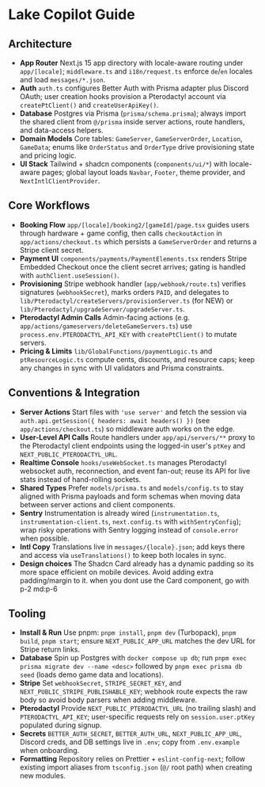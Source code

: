 # Lake Copilot Guide

## Architecture
- **App Router** Next.js 15 app directory with locale-aware routing under `app/[locale]`; `middleware.ts` and `i18n/request.ts` enforce `de`/`en` locales and load `messages/*.json`.
- **Auth** `auth.ts` configures Better Auth with Prisma adapter plus Discord OAuth; user creation hooks provision a Pterodactyl account via `createPtClient()` and `createUserApiKey()`.
- **Database** Postgres via Prisma (`prisma/schema.prisma`); always import the shared client from `@/prisma` inside server actions, route handlers, and data-access helpers.
- **Domain Models** Core tables: `GameServer`, `GameServerOrder`, `Location`, `GameData`; enums like `OrderStatus` and `OrderType` drive provisioning state and pricing logic.
- **UI Stack** Tailwind + shadcn components (`components/ui/*`) with locale-aware pages; global layout loads `Navbar`, `Footer`, theme provider, and `NextIntlClientProvider`.

## Core Workflows
- **Booking Flow** `app/[locale]/booking2/[gameId]/page.tsx` guides users through hardware + game config, then calls `checkoutAction` in `app/actions/checkout.ts` which persists a `GameServerOrder` and returns a Stripe client secret.
- **Payment UI** `components/payments/PaymentElements.tsx` renders Stripe Embedded Checkout once the client secret arrives; gating is handled with `authClient.useSession()`.
- **Provisioning** Stripe webhook handler (`app/webhook/route.ts`) verifies signatures (`webhookSecret`), marks orders `PAID`, and delegates to `lib/Pterodactyl/createServers/provisionServer.ts` (for NEW) or `lib/Pterodactyl/upgradeServer/upgradeServer.ts`.
- **Pterodactyl Admin Calls** Admin-facing actions (e.g. `app/actions/gameservers/deleteGameServers.ts`) use `process.env.PTERODACTYL_API_KEY` with `createPtClient()` to mutate servers.
- **Pricing & Limits** `lib/GlobalFunctions/paymentLogic.ts` and `ptResourceLogic.ts` compute cents, discounts, and resource caps; keep any changes in sync with UI validators and Prisma constraints.

## Conventions & Integration
- **Server Actions** Start files with `'use server'` and fetch the session via `auth.api.getSession({ headers: await headers() })` (see `app/actions/checkout.ts`) so middleware auth works on the edge.
- **User-Level API Calls** Route handlers under `app/api/servers/**` proxy to the Pterodactyl client endpoints using the logged-in user's `ptKey` and `NEXT_PUBLIC_PTERODACTYL_URL`.
- **Realtime Console** `hooks/useWebSocket.ts` manages Pterodactyl websocket auth, reconnection, and event fan-out; reuse its API for live stats instead of hand-rolling sockets.
- **Shared Types** Prefer `models/prisma.ts` and `models/config.ts` to stay aligned with Prisma payloads and form schemas when moving data between server actions and client components.
- **Sentry** Instrumentation is already wired (`instrumentation.ts`, `instrumentation-client.ts`, `next.config.ts` with `withSentryConfig`); wrap risky operations with Sentry logging instead of `console.error` when possible.
- **Intl Copy** Translations live in `messages/{locale}.json`; add keys there and access via `useTranslations()` to keep both locales in sync.
- **Design choices** The Shadcn Card already has a dynamic padding so its more space efficient on mobile devices. Avoid adding extra padding/margin to it. when you dont use the Card component, go with p-2 md:p-6

## Tooling
- **Install & Run** Use pnpm: `pnpm install`, `pnpm dev` (Turbopack), `pnpm build`, `pnpm start`; ensure `NEXT_PUBLIC_APP_URL` matches the dev URL for Stripe return links.
- **Database** Spin up Postgres with `docker compose up db`; run `pnpm exec prisma migrate dev --name <desc>` followed by `pnpm exec prisma db seed` (loads demo game data and locations).
- **Stripe** Set `webhookSecret`, `STRIPE_SECRET_KEY`, and `NEXT_PUBLIC_STRIPE_PUBLISHABLE_KEY`; webhook route expects the raw body so avoid body parsers when adding middleware.
- **Pterodactyl** Provide `NEXT_PUBLIC_PTERODACTYL_URL` (no trailing slash) and `PTERODACTYL_API_KEY`; user-specific requests rely on `session.user.ptKey` populated during signup.
- **Secrets** `BETTER_AUTH_SECRET`, `BETTER_AUTH_URL`, `NEXT_PUBLIC_APP_URL`, Discord creds, and DB settings live in `.env`; copy from `.env.example` when onboarding.
- **Formatting** Repository relies on Prettier + `eslint-config-next`; follow existing import aliases from `tsconfig.json` (`@/` root path) when creating new modules.
